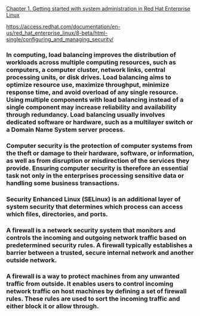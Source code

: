 
[Chapter 1. Getting started with system administration in Red Hat Enterprise Linux](https://access.redhat.com/documentation/en-us/red_hat_enterprise_linux/8-beta/html/configuring_basic_system_settings/getting-started-with-system-administration "8.0 Beta")

https://access.redhat.com/documentation/en-us/red_hat_enterprise_linux/8-beta/html-single/configuring_and_managing_security/

### In computing, load balancing improves the distribution of workloads across multiple computing resources, such as computers, a computer cluster, network links, central processing units, or disk drives. Load balancing aims to optimize resource use, maximize throughput, minimize response time, and avoid overload of any single resource. Using multiple components with load balancing instead of a single component may increase reliability and availability through redundancy. Load balancing usually involves dedicated software or hardware, such as a multilayer switch or a Domain Name System server process.

### Computer security is the protection of computer systems from the theft or damage to their hardware, software, or information, as well as from disruption or misdirection of the services they provide. Ensuring computer security is therefore an essential task not only in the enterprises processing sensitive data or handling some business transactions. 

### Security Enhanced Linux (SELinux) is an additional layer of system security that determines which process can access which files, directories, and ports. 

### A firewall is a network security system that monitors and controls the incoming and outgoing network traffic based on predetermined security rules. A firewall typically establishes a barrier between a trusted, secure internal network and another outside network. 
### A firewall is a way to protect machines from any unwanted traffic from outside. It enables users to control incoming network traffic on host machines by defining a set of firewall rules. These rules are used to sort the incoming traffic and either block it or allow through. 
